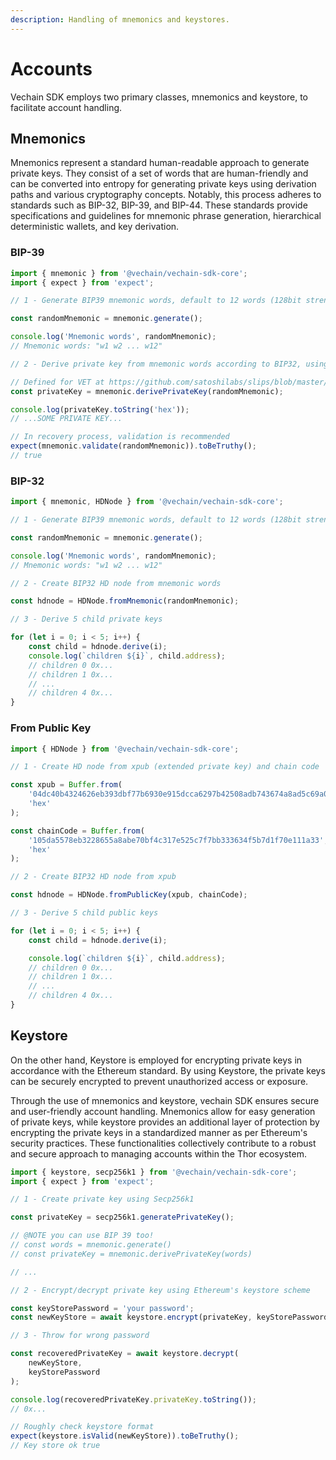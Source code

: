```yaml
---
description: Handling of mnemonics and keystores.
---
```


# Accounts

Vechain SDK employs two primary classes, mnemonics and keystore, to facilitate account handling.

## Mnemonics

Mnemonics represent a standard human-readable approach to generate private keys. They consist of a set of words that are human-friendly and can be converted into entropy for generating private keys using derivation paths and various cryptography concepts. Notably, this process adheres to standards such as BIP-32, BIP-39, and BIP-44. These standards provide specifications and guidelines for mnemonic phrase generation, hierarchical deterministic wallets, and key derivation.

### BIP-39

```typescript { name=bip39, category=example }
import { mnemonic } from '@vechain/vechain-sdk-core';
import { expect } from 'expect';

// 1 - Generate BIP39 mnemonic words, default to 12 words (128bit strength)

const randomMnemonic = mnemonic.generate();

console.log('Mnemonic words', randomMnemonic);
// Mnemonic words: "w1 w2 ... w12"

// 2 - Derive private key from mnemonic words according to BIP32, using the path `m/44'/818'/0'/0`.

// Defined for VET at https://github.com/satoshilabs/slips/blob/master/slip-0044.md
const privateKey = mnemonic.derivePrivateKey(randomMnemonic);

console.log(privateKey.toString('hex'));
// ...SOME PRIVATE KEY...

// In recovery process, validation is recommended
expect(mnemonic.validate(randomMnemonic)).toBeTruthy();
// true

```

### BIP-32

```typescript { name=bip32, category=example }
import { mnemonic, HDNode } from '@vechain/vechain-sdk-core';

// 1 - Generate BIP39 mnemonic words, default to 12 words (128bit strength)

const randomMnemonic = mnemonic.generate();

console.log('Mnemonic words', randomMnemonic);
// Mnemonic words: "w1 w2 ... w12"

// 2 - Create BIP32 HD node from mnemonic words

const hdnode = HDNode.fromMnemonic(randomMnemonic);

// 3 - Derive 5 child private keys

for (let i = 0; i < 5; i++) {
    const child = hdnode.derive(i);
    console.log(`children ${i}`, child.address);
    // children 0 0x...
    // children 1 0x...
    // ...
    // children 4 0x...
}

```

### From Public Key

```typescript { name=pubkey, category=example }
import { HDNode } from '@vechain/vechain-sdk-core';

// 1 - Create HD node from xpub (extended private key) and chain code

const xpub = Buffer.from(
    '04dc40b4324626eb393dbf77b6930e915dcca6297b42508adb743674a8ad5c69a046010f801a62cb945a6cb137a050cefaba0572429fc4afc57df825bfca2f219a',
    'hex'
);

const chainCode = Buffer.from(
    '105da5578eb3228655a8abe70bf4c317e525c7f7bb333634f5b7d1f70e111a33',
    'hex'
);

// 2 - Create BIP32 HD node from xpub

const hdnode = HDNode.fromPublicKey(xpub, chainCode);

// 3 - Derive 5 child public keys

for (let i = 0; i < 5; i++) {
    const child = hdnode.derive(i);

    console.log(`children ${i}`, child.address);
    // children 0 0x...
    // children 1 0x...
    // ...
    // children 4 0x...
}

```

## Keystore

On the other hand, Keystore is employed for encrypting private keys in accordance with the Ethereum standard. By using Keystore, the private keys can be securely encrypted to prevent unauthorized access or exposure.

Through the use of mnemonics and keystore, vechain SDK ensures secure and user-friendly account handling. Mnemonics allow for easy generation of private keys, while keystore provides an additional layer of protection by encrypting the private keys in a standardized manner as per Ethereum's security practices. These functionalities collectively contribute to a robust and secure approach to managing accounts within the Thor ecosystem.

```typescript { name=keystore, category=example }
import { keystore, secp256k1 } from '@vechain/vechain-sdk-core';
import { expect } from 'expect';

// 1 - Create private key using Secp256k1

const privateKey = secp256k1.generatePrivateKey();

// @NOTE you can use BIP 39 too!
// const words = mnemonic.generate()
// const privateKey = mnemonic.derivePrivateKey(words)

// ...

// 2 - Encrypt/decrypt private key using Ethereum's keystore scheme

const keyStorePassword = 'your password';
const newKeyStore = await keystore.encrypt(privateKey, keyStorePassword);

// 3 - Throw for wrong password

const recoveredPrivateKey = await keystore.decrypt(
    newKeyStore,
    keyStorePassword
);

console.log(recoveredPrivateKey.privateKey.toString());
// 0x...

// Roughly check keystore format
expect(keystore.isValid(newKeyStore)).toBeTruthy();
// Key store ok true

```

